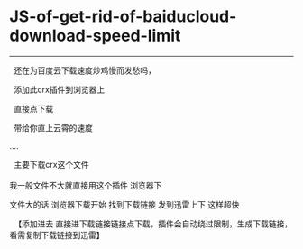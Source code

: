 # JS-of-get-rid-of-baiducloud-download-speed-limit
**************************************************

   还在为百度云下载速度炒鸡慢而发愁吗，   
   
   添加此crx插件到浏览器上   
   
   直接点下载   
   
   带给你直上云霄的速度   
   
   ....
   
   主要下载crx这个文件   
    
   我一般文件不大就直接用这个插件 浏览器下   
   
   文件大的话 浏览器下载开始 找到下载链接 发到迅雷上下 这样超快   
   
   【添加进去 直接进下载链接链接点下载，插件会自动绕过限制，生成下载链接，看需复制下载链接到迅雷】

   

